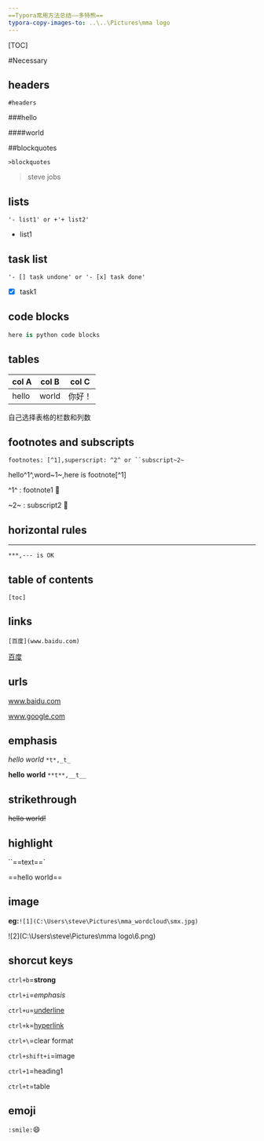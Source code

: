 ```yaml
---
==Typora常用方法总结——多特熊==
typora-copy-images-to: ..\..\Pictures\mma logo
---
```




[TOC]

#Necessary 

## headers

```#headers```

###hello

####world

##blockquotes

```>blockquotes```

> steve jobs

## lists

```'- list1' or +'+ list2' ```

- list1

## task list

```'- [] task undone' or '- [x] task done'```

- [x] task1

## code blocks

```python
here is python code blocks
```

## tables

| col A | col B | col C |
| ----- | ----- | ----- |
| hello | world | 你好！   |

自己选择表格的栏数和列数

## footnotes and subscripts

`footnotes: [^1],superscript: ^2^ or ``subscript~2~`

hello^1^,word~1~,here is footnote[^1]

^1^ : footnote1 :blue_heart: 

~2~ : subscript2 :apple: 

## horizontal rules

---

`***,--- is OK`

## table of contents

`[toc]`

## links

`[百度](www.baidu.com)`

[百度](www.baidu.com)

## urls

www.baidu.com

www.google.com

## emphasis

*hello* _world_ `*t*,_t_`

**hello** __world__ `**t**,__t__`

## strikethrough

~~hello world!~~

## highlight

``==text==`

==hello world==

## image

**eg:**`![1](C:\Users\steve\Pictures\mma_wordcloud\smx.jpg)`

![2](C:\Users\steve\Pictures\mma logo\6.png)



## shorcut keys

`ctrl+b`=**strong**

`ctrl+i`=*emphasis*

`ctrl+u`=<u>underline</u>

`ctrl+k`=[hyperlink]()

`ctrl+\`=clear format

`ctrl+shift+i`=image

`ctrl+1`=heading1

`ctrl+t`=table

## emoji

`:smile:`:smile: 







